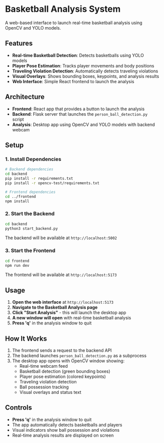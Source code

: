 # Basketball Analysis System

A web-based interface to launch real-time basketball analysis using OpenCV and YOLO models.

## Features

- **Real-time Basketball Detection**: Detects basketballs using YOLO models
- **Player Pose Estimation**: Tracks player movements and body positions
- **Traveling Violation Detection**: Automatically detects traveling violations
- **Visual Overlays**: Shows bounding boxes, keypoints, and analysis results
- **Web Interface**: Simple React frontend to launch the analysis

## Architecture

- **Frontend**: React app that provides a button to launch the analysis
- **Backend**: Flask server that launches the `person_ball_detection.py` script
- **Analysis**: Desktop app using OpenCV and YOLO models with backend webcam

## Setup

### 1. Install Dependencies

```bash
# Backend dependencies
cd backend
pip install -r requirements.txt
pip install -r opencv-test/requirements.txt

# Frontend dependencies
cd ../frontend
npm install
```

### 2. Start the Backend

```bash
cd backend
python3 start_backend.py
```

The backend will be available at `http://localhost:5002`

### 3. Start the Frontend

```bash
cd frontend
npm run dev
```

The frontend will be available at `http://localhost:5173`

## Usage

1. **Open the web interface** at `http://localhost:5173`
2. **Navigate to the Basketball Analysis page**
3. **Click "Start Analysis"** - this will launch the desktop app
4. **A new window will open** with real-time basketball analysis
5. **Press 'q'** in the analysis window to quit

## How It Works

1. The frontend sends a request to the backend API
2. The backend launches `person_ball_detection.py` as a subprocess
3. The desktop app opens with OpenCV window showing:
   - Real-time webcam feed
   - Basketball detection (green bounding boxes)
   - Player pose estimation (colored keypoints)
   - Traveling violation detection
   - Ball possession tracking
   - Visual overlays and status text


## Controls

- **Press 'q'** in the analysis window to quit
- The app automatically detects basketballs and players
- Visual indicators show ball possession and violations
- Real-time analysis results are displayed on screen 
